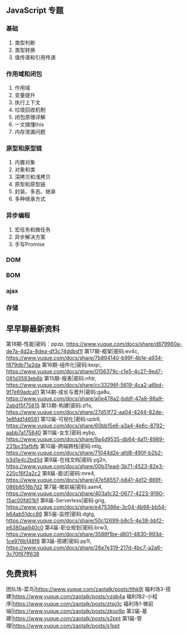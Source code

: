 ## JavaScript 专题

### 基础

1. 类型判断
3. 类型转换
3. 值传递和引用传递

### 作用域和闭包

1. 作用域
2. 变量提升
3. 执行上下文
4. 垃圾回收机制
6. 闭包原理详解
6. 一文搞懂this
7. 内存泄漏问题

### 原型和原型链

1. 内置对象
2. 对象和类
3. 深拷贝和浅拷贝
4. 原型和原型链
5. 封装、多态、继承
6. 多种继承方式

### 异步编程

1. 宏任务和微任务
2. 异步解决方案
3. 手写Promise

### DOM
### BOM
### ajax
### 存储



## 早早聊最新资料

第18期-性能|密码：ppzp, https://www.yuque.com/docs/share/d879960a-de7a-4d2a-8dea-df3c74ddbd1f
第17期-框架|密码:ev4c, https://www.yuque.com/docs/share/7b894140-b99f-4b1e-a934-f879db71a2da
第16期-组件化|密码:keqc, https://www.yuque.com/docs/share/0156379c-c1e5-4c27-9ed7-091d3593eb6b 
第15期-报表|密码:nfdr, https://www.yuque.com/docs/share/cc33296f-5619-4ca2-a6bd-9f7e69adca11 
第14期-成长与晋升|密码:ga8u, https://www.yuque.com/docs/share/a0e478a2-bddf-47a8-98a9-2abd15f75815
第13期-构建|密码:zl1s, https://www.yuque.com/docs/share/27d51f72-aa04-4244-82de-1e8fdd146581
第12届-可视化|密码:upb9, https://www.yuque.com/docs/share/60bb15e6-a3a4-4e6c-8792-aabb7a175840
第11届-女生|密码:eybp, https://www.yuque.com/docs/share/9a4d9535-db64-4a11-8989-231bc31afbfb
第10届-跨端跨栈|密码:ntlg, https://www.yuque.com/docs/share/71044d2e-afd8-490f-b2b2-b3d1e4c2bd3d
第9届-在线文档|密码:yg2n, https://www.yuque.com/docs/share/00b31ead-3b71-4523-82e3-220c16f2a2c2
第8届-面试|密码:mre4, https://www.yuque.com/docs/share/47e58557-b841-4d12-869f-086b8516b7d2
第7届-微前端|密码:aam4, https://www.yuque.com/docs/share/403a1c32-0677-4223-9190-15ac00fd01b1
第6届-Serverless|密码:grig, https://www.yuque.com/docs/share/e475386e-3c04-4b98-bb54-b64ab51dcc86
第5届-监控|密码:dgtg, https://www.yuque.com/docs/share/50c12699-b8c5-4e38-bbf2-e6380aa940c0
第4届-职业规划|密码:brw3, https://www.yuque.com/docs/share/3588f1be-d801-4830-993d-1ce976b148f8
第3届-搭建|密码:pp1l, https://www.yuque.com/docs/share/26e7e319-217d-4bc7-a2a6-3c70f87ff638

## 免费资料

团队场-菜鸟|https://www.yuque.com/zaotalk/posts/tthk9l
福利场3-搭建|https://www.yuque.com/zaotalk/posts/vzqb4a
福利场2-小程序|https://www.yuque.com/zaotalk/posts/ztso1c
福利场1-微前端|https://www.yuque.com/zaotalk/posts/zkoo9p
第2届-基建|https://www.yuque.com/zaotalk/posts/s2ppt
第1届-管理|https://www.yuque.com/zaotalk/posts/s1ppt



